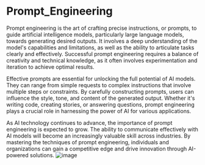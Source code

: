 # Prompt_Engineering
Prompt engineering is the art of crafting precise instructions, or prompts, to guide artificial intelligence models, particularly large language models, towards generating desired outputs. It involves a deep understanding of the model's capabilities and limitations, as well as the ability to articulate tasks clearly and effectively. Successful prompt engineering requires a balance of creativity and technical knowledge, as it often involves experimentation and iteration to achieve optimal results.

Effective prompts are essential for unlocking the full potential of AI models. They can range from simple requests to complex instructions that involve multiple steps or constraints. By carefully constructing prompts, users can influence the style, tone, and content of the generated output. Whether it's writing code, creating stories, or answering questions, prompt engineering plays a crucial role in harnessing the power of AI for various applications.

As AI technology continues to advance, the importance of prompt engineering is expected to grow. The ability to communicate effectively with AI models will become an increasingly valuable skill across industries. By mastering the techniques of prompt engineering, individuals and organizations can gain a competitive edge and drive innovation through AI-powered solutions.
![image](https://github.com/user-attachments/assets/4446ced7-024b-4c30-b7fe-c732756ac624)

